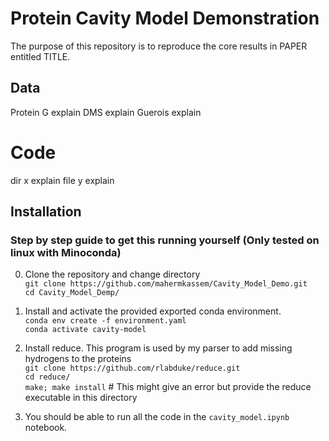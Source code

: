 # Protein Cavity Model Demonstration 
The purpose of this repository is to reproduce the core results in PAPER entitled TITLE.

## Data
Protein G
    explain
DMS
    explain
Guerois
    explain

# Code
dir x
    explain
file y
    explain



## Installation

### Step by step guide to get this running yourself (**Only tested on linux with Minoconda**)
0. Clone the repository and change directory  
`git clone https://github.com/mahermkassem/Cavity_Model_Demo.git`  
`cd Cavity_Model_Demp/`

1. Install and activate the provided exported conda environment.  
`conda env create -f environment.yaml`  
`conda activate cavity-model`

2. Install reduce. This program is used by my parser to add missing hydrogens to the proteins  
`git clone https://github.com/rlabduke/reduce.git`  
`cd reduce/`  
`make; make install` # This might give an error but provide the reduce executable in this directory

3. You should be able to run all the code in the `cavity_model.ipynb` notebook.
